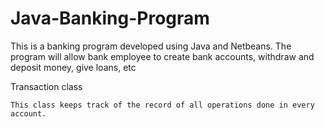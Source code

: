 # Java-Banking-Program
This is a banking program developed using Java and Netbeans. The program will allow bank employee to create bank accounts, withdraw and deposit money, give loans, etc

Transaction class
	
	This class keeps track of the record of all operations done in every account. 
